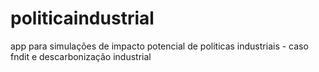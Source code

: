 # politicaindustrial
app para simulações de impacto potencial de politicas industriais - caso fndit e descarbonização industrial

